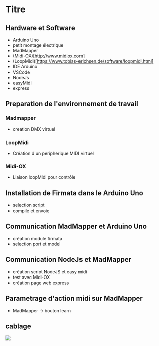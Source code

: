 # Titre

## Hardware et Software
- Arduino Uno
- petit montage électrique
- MadMapper
- (Midi-OX)[http://www.midiox.com]
- (LoopMidi)[https://www.tobias-erichsen.de/software/loopmidi.html]
- IDE Arduino
- VSCode
- NodeJs
- easyMidi
- express

## Preparation de l'environnement de travail
### Madmapper
- creation DMX virtuel
### LoopMidi
- Création d'un peripherique MIDI virtuel

### Midi-OX
- Liaison loopMidi pour contrôle 

## Installation de Firmata dans le Arduino Uno
- selection script
- compile et envoie

## Communication MadMapper et Arduino Uno
- création module firmata
- selection port et model

## Communication NodeJs et MadMapper
- création script NodeJS et easy midi
- test avec Midi-OX
- création page web express

## Parametrage d'action midi sur MadMapper
- MadMapper -> bouton learn

## cablage
![](https://www.robotique.tech/wp-content/uploads/2020/06/Arduino-led_bb.png)